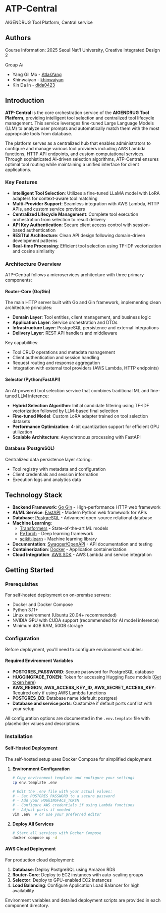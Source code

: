 # ATP-Central

AIGENDRUG Tool Platform, Central service

## Authors

Course Information: 2025 Seoul Nat'l University, Creative Integrated Design 2

Group A:

- Yang Gil Mo - [AtlasYang](https://github.com/AtlasYang)
- Khinwaiyan - [khinwaiyan](https://github.com/khinwaiyan)
- Kin Da In - [dida0423](https://github.com/dida0423)

## Introduction

**ATP-Central** is the core orchestration service of the **AIGENDRUG Tool Platform**, providing intelligent tool selection and centralized tool lifecycle management. This service leverages fine-tuned Large Language Models (LLM) to analyze user prompts and automatically match them with the most appropriate tools from database.

The platform serves as a centralized hub that enables administrators to configure and manage various tool providers including AWS Lambda functions, HTTP API endpoints, and custom computational services. Through sophisticated AI-driven selection algorithms, ATP-Central ensures optimal tool routing while maintaining a unified interface for client applications.

### Key Features

- **Intelligent Tool Selection**: Utilizes a fine-tuned LLaMA model with LoRA adapters for context-aware tool matching
- **Multi-Provider Support**: Seamless integration with AWS Lambda, HTTP APIs, and custom service providers  
- **Centralized Lifecycle Management**: Complete tool execution orchestration from selection to result delivery
- **API Key Authentication**: Secure client access control with session-based authentication
- **RESTful Architecture**: Clean API design following domain-driven development patterns
- **Real-time Processing**: Efficient tool selection using TF-IDF vectorization and cosine similarity

### Architecture Overview

ATP-Central follows a microservices architecture with three primary components:

#### Router-Core (Go/Gin)
The main HTTP server built with Go and Gin framework, implementing clean architecture principles:
- **Domain Layer**: Tool entities, client management, and business logic
- **Application Layer**: Service orchestration and DTOs
- **Infrastructure Layer**: PostgreSQL persistence and external integrations
- **Delivery Layer**: REST API handlers and middleware

Key capabilities:
- Tool CRUD operations and metadata management
- Client authentication and session handling
- Request routing and response aggregation
- Integration with external tool providers (AWS Lambda, HTTP endpoints)

#### Selector (Python/FastAPI)
An AI-powered tool selection service that combines traditional ML and fine-tuned LLM inference:
- **Hybrid Selection Algorithm**: Initial candidate filtering using TF-IDF vectorization followed by LLM-based final selection
- **Fine-tuned Model**: Custom LoRA adapter trained on tool selection datasets
- **Performance Optimization**: 4-bit quantization support for efficient GPU utilization
- **Scalable Architecture**: Asynchronous processing with FastAPI

#### Database (PostgreSQL)
Centralized data persistence layer storing:
- Tool registry with metadata and configuration
- Client credentials and session information
- Execution logs and analytics data

## Technology Stack

- **Backend Framework**: [Go Gin](https://gin-gonic.com/) - High-performance HTTP web framework
- **AI/ML Service**: [FastAPI](https://fastapi.tiangolo.com/) - Modern Python web framework for APIs
- **Database**: [PostgreSQL](https://www.postgresql.org/) - Advanced open-source relational database
- **Machine Learning**: 
  - [Transformers](https://huggingface.co/transformers/) - State-of-the-art ML models
  - [PyTorch](https://pytorch.org/) - Deep learning framework
  - [scikit-learn](https://scikit-learn.org/) - Machine learning library
- **Documentation**: [Swagger/OpenAPI](https://swagger.io/) - API documentation and testing
- **Containerization**: [Docker](https://www.docker.com/) - Application containerization
- **Cloud Integration**: [AWS SDK](https://aws.amazon.com/sdk-for-go/) - AWS Lambda and service integration

## Getting Started

### Prerequisites

For self-hosted deployment on on-premise servers:
- Docker and Docker Compose
- Python 3.11+
- Linux environment (Ubuntu 20.04+ recommended)
- NVIDIA GPU with CUDA support (recommended for AI model inference)
- Minimum 4GB RAM, 50GB storage

### Configuration

Before deployment, you'll need to configure environment variables:

#### Required Environment Variables

- **POSTGRES_PASSWORD**: Secure password for PostgreSQL database
- **HUGGINGFACE_TOKEN**: Token for accessing Hugging Face models ([Get token here](https://huggingface.co/settings/tokens))
- **AWS_REGION**, **AWS_ACCESS_KEY_ID**, **AWS_SECRET_ACCESS_KEY**: Required only if using AWS Lambda functions
- **POSTGRES_DB**: Database name (default: postgres)
- **Database and service ports**: Customize if default ports conflict with your setup

All configuration options are documented in the `.env.template` file with placeholder values and descriptions.

### Installation

#### Self-Hosted Deployment

The self-hosted setup uses Docker Compose for simplified deployment:

1. **Environment Configuration**
   ```bash
   # Copy environment template and configure your settings
   cp env.template .env
   
   # Edit the .env file with your actual values:
   # - Set POSTGRES_PASSWORD to a secure password
   # - Add your HUGGINGFACE_TOKEN
   # - Configure AWS credentials if using Lambda functions
   # - Adjust ports if needed
   vim .env  # or use your preferred editor
   ```

2. **Deploy All Services**
   ```bash
   # Start all services with Docker Compose
   docker compose up -d
   ```

#### AWS Cloud Deployment

For production cloud deployment:

1. **Database**: Deploy PostgreSQL using Amazon RDS
2. **Router-Core**: Deploy to EC2 instances with auto-scaling groups
3. **Selector**: Deploy to GPU-enabled EC2 instances
4. **Load Balancing**: Configure Application Load Balancer for high availability

Environment variables and detailed deployment scripts are provided in each component directory.